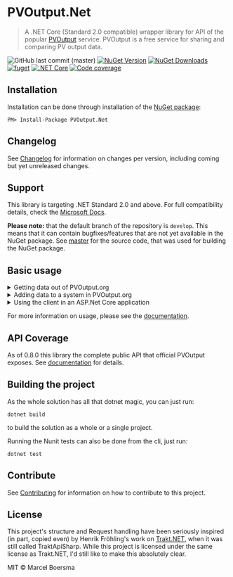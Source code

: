# PVOutput.Net

> A .NET Core (Standard 2.0 compatible) wrapper library for API of the popular [PVOutput](https://pvoutput.org) service.
> PVOutput is a free service for sharing and comparing PV output data.

![GitHub last commit (master)](https://img.shields.io/github/last-commit/pyrocumulus/PVOutput.Net/master?label=last%20commit%20%28master%29)
[![NuGet Version](https://img.shields.io/nuget/v/PVOutput.Net.svg?logo=nuget)](https://www.nuget.org/packages/PVOutput.Net/)
[![NuGet Downloads](https://img.shields.io/nuget/dt/PVOutput.Net.svg?logo=nuget)](https://www.nuget.org/packages/PVOutput.Net/)
[![fuget](https://www.fuget.org/packages/PVOutput.Net/badge.svg)](https://www.fuget.org/packages/PVOutput.Net)
[![.NET Core](https://img.shields.io/github/workflow/status/pyrocumulus/PVOutput.Net/.NET%20Core/develop)](https://github.com/pyrocumulus/pvoutput.net/actions?query=workflow%3A%22.NET+Core%22)
[![Code coverage](https://img.shields.io/codecov/c/github/pyrocumulus/PVOutput.Net/develop)](https://codecov.io/gh/pyrocumulus/pvoutput.net)

## Installation

Installation can be done through installation of the [NuGet package](https://www.nuget.org/packages/PVOutput.Net/):

```posh
PM> Install-Package PVOutput.Net
```

## Changelog

See [Changelog](CHANGELOG.md) for information on changes per version, including coming but yet unreleased changes.

## Support

This library is targeting .NET Standard 2.0 and above. For full compatibility details, check the [Microsoft Docs](https://docs.microsoft.com/nl-nl/dotnet/standard/net-standard#net-implementation-support).

**Please note:** that the default branch of the repository is `develop`. This means that it can contain bugfixes/features that are not yet available in the NuGet package.
See [master](https://github.com/pyrocumulus/pvoutput.net/tree/master) for the source code, that was used for building the NuGet package.

## Basic usage

<details>
    <summary>Getting data out of PVOutput.org</summary>

```csharp
var client = new PVOutputClient(apiKey: "myPvOutputKey", ownedSystemId: 1);

// Request output for today
var outputResponse = await client.Output.GetOutputForDateAsync(DateTime.Today);
var output = outputResponse.Value;
Console.WriteLine($"Output for date {output.OutputDate.ToShortDateString()}, {output.EnergyGenerated} Wh generated");

```

</details>

<details>
    <summary>Adding data to a system in PVOutput.org</summary>

```csharp
var client = new PVOutputClient(apiKey: "myPvOutputKey", ownedSystemId: 1);
var builder = new StatusPostBuilder<IStatusPost>();

// Build the status
var status = builder.SetTimeStamp(DateTime.Now)
                .SetGeneration(200, null)
                .Build();

// Push the status back to PVOutput
var response = await client.Status.AddStatusAsync(status);

```

</details>

<details>
    <summary>Using the client in an ASP.Net Core application</summary>

```csharp
    public void ConfigureServices(IServiceCollection services)
    {
        services.AddPVOutputClient(options =>
        {
            options.ApiKey = "myPvOutputKey";
            options.OwnedSystemId = 1;
        });
    }
```

</details>

For more information on usage, please see the [documentation](https://pyrocumulus.github.io/pvoutput.net/).

## API Coverage

As of 0.8.0 this library the complete public API that official PVOutput exposes. See [documentation](https://pyrocumulus.github.io/pvoutput.net/) for details.

## Building the project

As the whole solution has all that dotnet magic, you can just run:

```posh
dotnet build
```

to build the solution as a whole or a single project.

Running the Nunit tests can also be done from the cli, just run:

```posh
dotnet test
```

## Contribute

See [Contributing](CONTRIBUTING.md) for information on how to contribute to this project.

## License

This project's structure and Request handling have been seriously inspired (in part, copied even) by Henrik Fröhling's work on [Trakt.NET](https://github.com/henrikfroehling/Trakt.NET), when it was still called TraktApiSharp. While this project is licensed under the same license as Trakt.NET, I'd still like to make this absolutely clear.

MIT © Marcel Boersma
